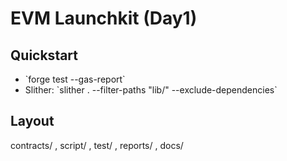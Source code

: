 # EVM Launchkit (Day1)
## Quickstart
- \`forge test --gas-report\`
- Slither: \`slither . --filter-paths "lib/" --exclude-dependencies\`
## Layout
contracts/ , script/ , test/ , reports/ , docs/
